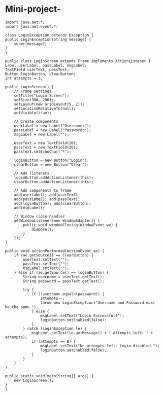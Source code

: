 # Mini-project-

    import java.awt.*;
    import java.awt.event.*;

    class LoginException extends Exception {
    public LoginException(String message) {
        super(message);
    }
    }

    public class LoginScreen extends Frame implements ActionListener {
    Label userLabel, passLabel, msgLabel;
    TextField userText, passText;
    Button loginButton, clearButton;
    int attempts = 3;

    public LoginScreen() {
        // Frame settings
        setTitle("Login Screen");
        setSize(300, 200);
        setLayout(new GridLayout(5, 2));
        setLocationRelativeTo(null);
        setVisible(true);

        // Create components
        userLabel = new Label("Username:");
        passLabel = new Label("Password:");
        msgLabel = new Label("");

        userText = new TextField(20);
        passText = new TextField(20);
        passText.setEchoChar('*');

        loginButton = new Button("Login");
        clearButton = new Button("Clear");

        // Add listeners
        loginButton.addActionListener(this);
        clearButton.addActionListener(this);

        // Add components to frame
        add(userLabel); add(userText);
        add(passLabel); add(passText);
        add(loginButton); add(clearButton);
        add(msgLabel);

        // Window close handler
        addWindowListener(new WindowAdapter() {
            public void windowClosing(WindowEvent we) {
                dispose();
            }
        });
    }

    public void actionPerformed(ActionEvent ae) {
        if (ae.getSource() == clearButton) {
            userText.setText("");
            passText.setText("");
            msgLabel.setText("");
        } else if (ae.getSource() == loginButton) {
            String username = userText.getText();
            String password = passText.getText();

            try {
                if (!username.equals(password)) {
                    attempts--;
                    throw new LoginException("Username and Password must be the same.");
                } else {
                    msgLabel.setText("Login Successful!");
                    loginButton.setEnabled(false);
                }
            } catch (LoginException le) {
                msgLabel.setText(le.getMessage() + " Attempts left: " + attempts);
                if (attempts == 0) {
                    msgLabel.setText("No attempts left. Login disabled.");
                    loginButton.setEnabled(false);
                }
            }
        }
    }

    public static void main(String[] args) {
        new LoginScreen();
    }
    }
